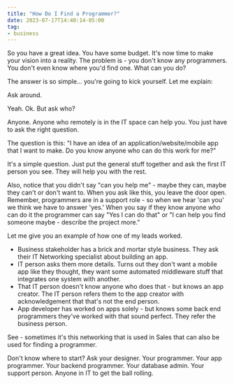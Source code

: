 ```yaml
---
title: "How Do I Find a Programmer?"
date: 2023-07-17T14:40:14-05:00
tag:
- business
---
```

So you have a great idea. You have some budget. It's now time to make your vision into a reality. The problem is - you don't know any programmers. You don't even know where you'd find one. What can you do? 

The answer is so simple... you're going to kick yourself. Let me explain:

<!--more-->

Ask around.

Yeah. Ok. But ask who?

Anyone. Anyone who remotely is in the IT space can help you.  You just have to ask the right question.

The question is this: "I have an idea of an application/website/mobile app that I want to make. Do you know anyone who can do this work for me?"

It's a simple question. Just put the general stuff together and ask the first IT person you see.  They will help you with the rest.

Also, notice that you didn't say "can you help me" - maybe they can, maybe they can't or don't want to. When you ask like this, you leave the door open. Remember, programmers are in a support role - so when we hear 'can you' we think we have to answer 'yes.'  When you say if they know anyone who can do it the programmer can say "Yes I can do that" or "I can help you find someone maybe - describe the project more."

Let me give you an example of how one of my leads worked.

* Business stakeholder has a brick and mortar style business. They ask their IT Networking specialist about building an app.
* IT person asks them more details. Turns out they don't want a mobile app like they thought, they want some automated middleware stuff that integrates one system with another.
* That IT person doesn't know anyone who does that - but knows an app creator. The IT person refers them to the app creator with acknowledgement that that's not the end person.
* App developer has worked on apps solely - but knows some back end programmers they've worked with that sound perfect. They refer the business person.

See - sometimes it's this networking that is used in Sales that can also be used for finding a programmer. 

Don't know where to start? Ask your designer. Your programmer. Your app programmer. Your backend programmer. Your database admin. Your support person. Anyone in IT to get the ball rolling.
